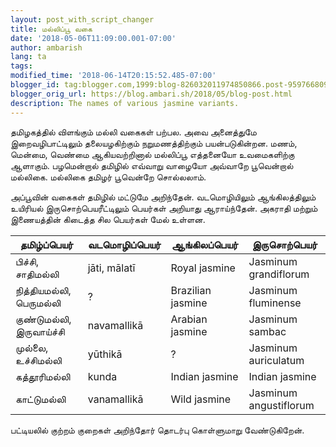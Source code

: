 ```yaml
---
layout: post_with_script_changer
title: மல்லிப்பூ வகை
date: '2018-05-06T11:09:00.001-07:00'
author: ambarish
lang: ta
tags: 
modified_time: '2018-06-14T20:15:52.485-07:00'
blogger_id: tag:blogger.com,1999:blog-826032011974850866.post-959766809751399237
blogger_orig_url: https://blog.ambari.sh/2018/05/blog-post.html
description: The names of various jasmine variants.
---
```

தமிழகத்தில் விளங்கும் மல்லி வகைகள் பற்பல. அவை அனைத்துமே இறைவழிபாட்டிலும் தலையழகிற்கும் நறுமணத்திற்கும் பயன்படுகின்றன. மணம், மென்மை, வெண்மை ஆகியவற்றினால் மல்லிப்பூ எத்தனையோ உவமைகளிற்கு ஆளாகும். பழமென்றால் தமிழில் எவ்வாறு வாழையோ அவ்வாறே பூவென்றால் மல்லிகை. மல்லிகை தமிழர் பூவென்றே சொல்லலாம்.

அப்பூவின் வகைகள் தமிழில் மட்டுமே அறிந்தேன். வடமொழியிலும் ஆங்கிலத்திலும் உயிரியல் இருசொற்பெயரீட்டிலும் பெயர்கள் அறியாது ஆராய்ந்தேன். அகராதி மற்றும் இணையத்தின் கிடைத்த சில பெயர்கள் மேல் உள்ளன.

| தமிழ்ப்பெயர் | வடமொழிப்பெயர் | ஆங்கிலப்பெயர் | இருசொற்பெயர் |
|---|---|---|---|
| பிச்சி, சாதிமல்லி | jāti, mālatī | Royal jasmine | Jasminum grandiflorum |
| நித்தியமல்லி, பெருமல்லி | ? | Brazilian jasmine | Jasminum fluminense |
| குண்டுமல்லி, இருவாய்ச்சி | navamallikā | Arabian jasmine | Jasminum sambac |
| முல்லை, உச்சிமல்லி | yūthikā | ? | Jasminum auriculatum |
| கத்தூரிமல்லி | kunda | Indian jasmine | Indian jasmine |
| காட்டுமல்லி | vanamallikā | Wild jasmine | Jasminum angustiflorum |

பட்டியலில் குற்றம் குறைகள் அறிந்தோர் தொடர்பு கொள்ளுமாறு வேண்டுகிறேன்.
